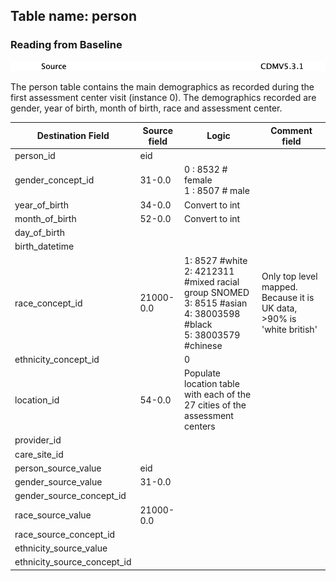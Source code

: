 ## Table name: person

### Reading from Baseline

![](md_files/image6.png)

The person table contains the main demographics as recorded during the first assessment center visit (instance 0). 
The demographics recorded are gender, year of birth, month of birth, race and assessment center.

| Destination Field | Source field | Logic | Comment field |
| --- | --- | --- | --- |
| person_id | eid |  |  |
| gender_concept_id | 31-0.0 | 0 : 8532 # female<br>1 : 8507  # male |  |
| year_of_birth | 34-0.0 | Convert to int |  |
| month_of_birth | 52-0.0 | Convert to int |  |
| day_of_birth |  |  |  |
| birth_datetime |  |  |  |
| race_concept_id | 21000-0.0 | 1: 8527 #white<br>2: 4212311 #mixed racial group SNOMED<br>3: 8515 #asian<br>4: 38003598 #black<br>5: 38003579 #chinese | Only top level mapped. Because it is UK data, >90% is 'white british' |
| ethnicity_concept_id |  | 0 |  |
| location_id | 54-0.0 | Populate location table with each of the 27 cities of the assessment centers | |
| provider_id |  |  |  |
| care_site_id |  |  |  |
| person_source_value | eid |  |  |
| gender_source_value | 31-0.0 |  |  |
| gender_source_concept_id |  |  |  |
| race_source_value | 21000-0.0 |  |  |
| race_source_concept_id |  |  |  |
| ethnicity_source_value |  |  |  |
| ethnicity_source_concept_id |  |  |  |